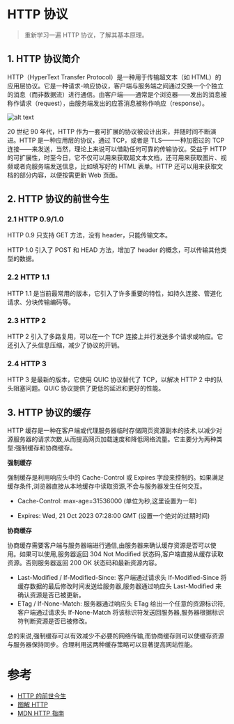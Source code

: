 # HTTP 协议
> 重新学习一遍 HTTP 协议，了解其基本原理。

## 1. HTTP 协议简介

HTTP（HyperText Transfer Protocol）是一种用于传输超文本（如 HTML）的应用层协议。它是一种请求-响应协议，客户端与服务端之间通过交换一个个独立的消息（而非数据流）进行通信。由客户端——通常是个浏览器——发出的消息被称作请求（request），由服务端发出的应答消息被称作响应（response）。

![alt text](/public/img/common/http.png)

20 世纪 90 年代，HTTP 作为一套可扩展的协议被设计出来，并随时间不断演进。HTTP 是一种应用层的协议，通过 TCP，或者是 TLS——一种加密过的 TCP 连接——来发送，当然，理论上来说可以借助任何可靠的传输协议。受益于 HTTP 的可扩展性，时至今日，它不仅可以用来获取超文本文档，还可用来获取图片、视频或者向服务端发送信息，比如填写好的 HTML 表单。HTTP 还可以用来获取文档的部分内容，以便按需更新 Web 页面。

## 2. HTTP 协议的前世今生

### 2.1 HTTP 0.9/1.0

HTTP 0.9 只支持 GET 方法，没有 header，只能传输文本。

HTTP 1.0 引入了 POST 和 HEAD 方法，增加了 header 的概念，可以传输其他类型的数据。

### 2.2 HTTP 1.1

HTTP 1.1 是当前最常用的版本，它引入了许多重要的特性，如持久连接、管道化请求、分块传输编码等。

### 2.3 HTTP 2

HTTP 2 引入了多路复用，可以在一个 TCP 连接上并行发送多个请求或响应。它还引入了头信息压缩，减少了协议的开销。

### 2.4 HTTP 3

HTTP 3 是最新的版本，它使用 QUIC 协议替代了 TCP，以解决 HTTP 2 中的队头阻塞问题。QUIC 协议提供了更低的延迟和更好的性能。

## 3. HTTP 协议的缓存

HTTP 缓存是一种在客户端或代理服务器临时存储网页资源副本的技术,以减少对源服务器的请求次数,从而提高网页加载速度和降低网络流量。它主要分为两种类型:强制缓存和协商缓存。

**强制缓存**

强制缓存是利用响应头中的 Cache-Control 或 Expires 字段来控制的。如果满足缓存条件,浏览器直接从本地缓存中读取资源,不会与服务器发生任何交互。

- Cache-Control: max-age=31536000 (单位为秒,这里设置为一年)

- Expires: Wed, 21 Oct 2023 07:28:00 GMT (设置一个绝对的过期时间)

**协商缓存**

协商缓存需要客户端与服务器端进行通信,由服务器来确认缓存资源是否可以使用。如果可以使用,服务器返回 304 Not Modified 状态码,客户端直接从缓存读取资源。否则服务器返回 200 OK 状态码和最新资源内容。

- Last-Modified / If-Modified-Since: 客户端通过请求头 If-Modified-Since 将缓存数据的最后修改时间发送给服务器,服务器通过响应头 Last-Modified 来确认资源是否已被更新。
- ETag / If-None-Match: 服务器通过响应头 ETag 给出一个任意的资源标识符,客户端通过请求头 If-None-Match 将该标识符发送回服务器,服务器根据标识符判断资源是否已被修改。

总的来说,强制缓存可以有效减少不必要的网络传输,而协商缓存则可以使缓存资源与服务器保持同步。合理利用这两种缓存策略可以显著提高网站性能。

# 参考
- [HTTP 的前世今生](https://coolshell.cn/articles/19840.html)
- [图解 HTTP](/knowledge/book/图解HTTP+彩色版.html)
- [MDN HTTP 指南](https://developer.mozilla.org/zh-CN/docs/Web/HTTP/Basics_of_HTTP)